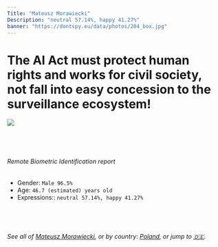 ```yaml
---
Title: "Mateusz Morawiecki"
Description: "neutral 57.14%, happy 41.27%"
banner: "https://dontspy.eu/data/photos/204_box.jpg"
---
```


# The AI Act must protect human rights and works for civil society, not fall into easy concession to the surveillance ecosystem!

<link rel="stylesheet" type="text/css" href="/css/blog.css" />

<div class="is-fake" hidden>

_This is a **fake picture**_, we collect these anyway [because the AI Act](why-deepfake) negotiation moves in a way that would create more mess in our lives! for a longer explanation, read [The Dual Threat: How Losing the Biometric Battle Fuels Deepfake Proliferation](/blog/the-dual-threat-how-losing-the-biometric-battle-fuels-deepfake-proliferation/)

</div>

<!-- <img src="https://dontspy.eu/data/photos/54_box.jpg" /> -->
<img src="https://dontspy.eu/data/photos/204_box.jpg" />

## <br>

###### Remote Biometric Identification report

* <span class="label">Gender:</span> `Male 96.5%`
* <span class="label">Age:</span> `46.7 (estimated) years old`
* <span class="label">Expressions::</span> `neutral 57.14%, happy 41.27%`

## <br>

###### See all of [Mateusz Morawiecki](/policymaker#Mateusz%20Morawiecki), or by country: [Poland](/country#Poland), or jump to [🇩🇪](/x/167).

## <br>